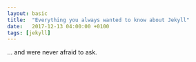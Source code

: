 ```yaml
---
layout: basic
title:  "Everything you always wanted to know about Jekyll"
date:   2017-12-13 04:00:00 +0100
tags: [jekyll]
---
```

&hellip; and were never afraid to ask.
